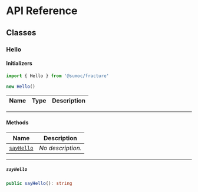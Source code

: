 # API Reference <a name="API Reference" id="api-reference"></a>



## Classes <a name="Classes" id="Classes"></a>

### Hello <a name="Hello" id="@sumoc/fracture.Hello"></a>

#### Initializers <a name="Initializers" id="@sumoc/fracture.Hello.Initializer"></a>

```typescript
import { Hello } from '@sumoc/fracture'

new Hello()
```

| **Name** | **Type** | **Description** |
| --- | --- | --- |

---

#### Methods <a name="Methods" id="Methods"></a>

| **Name** | **Description** |
| --- | --- |
| <code><a href="#@sumoc/fracture.Hello.sayHello">sayHello</a></code> | *No description.* |

---

##### `sayHello` <a name="sayHello" id="@sumoc/fracture.Hello.sayHello"></a>

```typescript
public sayHello(): string
```





